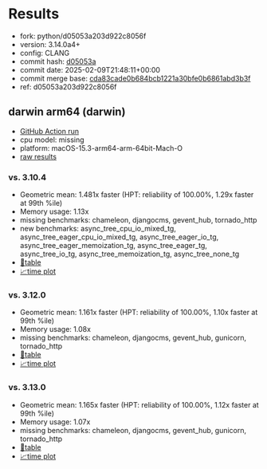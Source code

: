 # Results

- fork: python/d05053a203d922c8056f
- version: 3.14.0a4+
- config: CLANG
- commit hash: [d05053a](https://github.com/python/cpython/commit/d05053a)
- commit date: 2025-02-09T21:48:11+00:00
- commit merge base: [cda83cade0b684bcb1221a30bfe0b6861abd3b3f](https://github.com/python/cpython/commit/cda83cade0b684bcb1221a30bfe0b6861abd3b3f)
- ref: d05053a203d922c8056f

## darwin arm64 (darwin)

- [GitHub Action run](https://github.com/faster-cpython/benchmarking/actions/runs/13313006911)
- cpu model: missing
- platform: macOS-15.3-arm64-arm-64bit-Mach-O
- [raw results](bm-20250209-darwin-arm64-python-d05053a203d922c8056f-3.14.0a4%2B-d05053a.json)

### vs. 3.10.4

- Geometric mean: 1.481x faster (HPT: reliability of 100.00%, 1.29x faster at 99th %ile)
- Memory usage: 1.13x
- missing benchmarks: chameleon, djangocms, gevent_hub, tornado_http
- new benchmarks: async_tree_cpu_io_mixed_tg, async_tree_eager_cpu_io_mixed_tg, async_tree_eager_io_tg, async_tree_eager_memoization_tg, async_tree_eager_tg, async_tree_io_tg, async_tree_memoization_tg, async_tree_none_tg
- [📄table](bm-20250209-darwin-arm64-python-d05053a203d922c8056f-3.14.0a4%2B-d05053a-vs-3.10.4.md)
- [📈time plot](bm-20250209-darwin-arm64-python-d05053a203d922c8056f-3.14.0a4%2B-d05053a-vs-3.10.4.svg)

### vs. 3.12.0

- Geometric mean: 1.161x faster (HPT: reliability of 100.00%, 1.10x faster at 99th %ile)
- Memory usage: 1.08x
- missing benchmarks: chameleon, djangocms, gevent_hub, gunicorn, tornado_http
- [📄table](bm-20250209-darwin-arm64-python-d05053a203d922c8056f-3.14.0a4%2B-d05053a-vs-3.12.0.md)
- [📈time plot](bm-20250209-darwin-arm64-python-d05053a203d922c8056f-3.14.0a4%2B-d05053a-vs-3.12.0.svg)

### vs. 3.13.0

- Geometric mean: 1.165x faster (HPT: reliability of 100.00%, 1.12x faster at 99th %ile)
- Memory usage: 1.07x
- missing benchmarks: chameleon, djangocms, gevent_hub, gunicorn, tornado_http
- [📄table](bm-20250209-darwin-arm64-python-d05053a203d922c8056f-3.14.0a4%2B-d05053a-vs-3.13.0.md)
- [📈time plot](bm-20250209-darwin-arm64-python-d05053a203d922c8056f-3.14.0a4%2B-d05053a-vs-3.13.0.svg)

